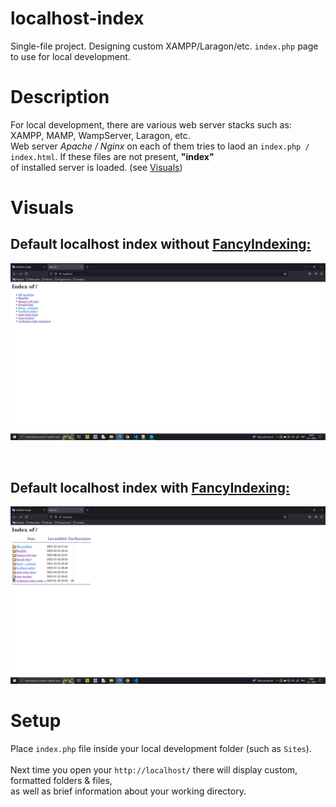 # **localhost-index**
Single-file project. Designing custom XAMPP/Laragon/etc. ```index.php``` page to use for local development.

# Description
For local development, there are various web server stacks such as: XAMPP, MAMP, WampServer, Laragon, etc.<br>
Web server _Apache / Nginx_ on each of them tries to laod an ```index.php / index.html```. If these files are not present, **"index"**<br>
of installed server is loaded. (see [Visuals](#Visuals))

# Visuals

## Default localhost index without [FancyIndexing:](https://docstore.mik.ua/orelly/linux/apache/ch07_01.htm)
![localhost index, no FancyIndexing](img/default-index1.png)

<br>

## Default localhost index with [FancyIndexing:](https://docstore.mik.ua/orelly/linux/apache/ch07_01.htm)
![localhost index with FancyIndexing](img/default-index2.png)

# Setup
Place ```index.php``` file inside your local development folder (such as ```Sites```).<br>
<br>
Next time you open your ```http://localhost/``` there will display custom, formatted folders & files,<br>
as well as brief information about your working directory.